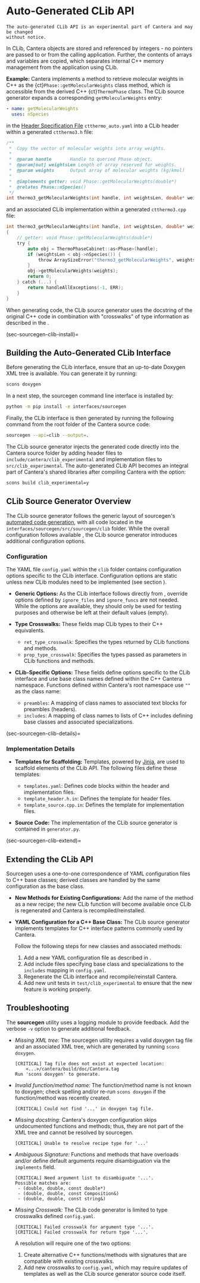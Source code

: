 # Auto-Generated CLib API

```{caution}
The auto-generated CLib API is an experimental part of Cantera and may be changed
without notice.
```

In CLib, Cantera objects are stored and referenced by integers - no pointers are passed
to or from the calling application. Further, the contents of arrays and variables are
copied, which separates internal C++ memory management from the application using CLib.

**Example:** Cantera implements a method to retrieve molecular weights in C++ as the
{ct}`Phase::getMolecularWeights` class method, which is accessible from the derived C++
{ct}`ThermoPhase` class. The CLib source generator expands a corresponding
`getMolecularWeights` entry:

```yaml
- name: getMolecularWeights
  uses: nSpecies
```

in the [Header Specification File](sec-sourcegen-specifications) `ctthermo_auto.yaml`
into a CLib header within a generated `ctthermo3.h` file:

```c
/**
 *  Copy the vector of molecular weights into array weights.
 *
 *  @param handle       Handle to queried Phase object.
 *  @param[out] weightsLen Length of array reserved for weights.
 *  @param weights      Output array of molecular weights (kg/kmol)
 *
 *  @implements getter: void Phase::getMolecularWeights(double*)
 *  @relates Phase::nSpecies()
 */
int thermo3_getMolecularWeights(int handle, int weightsLen, double* weights);
```

and an associated CLib implementation within a generated `ctthermo3.cpp` file:

```c
int thermo3_getMolecularWeights(int handle, int weightsLen, double* weights)
{
    // getter: void Phase::getMolecularWeights(double*)
    try {
        auto obj = ThermoPhaseCabinet::as<Phase>(handle);
        if (weightsLen < obj->nSpecies()) {
            throw ArraySizeError("thermo3_getMolecularWeights", weightsLen, obj->nSpecies());
        }
        obj->getMolecularWeights(weights);
        return 0;
    } catch (...) {
        return handleAllExceptions(-1, ERR);
    }
}
```

When generating code, the CLib source generator uses the docstring of the original C++
code in combination with "crosswalks" of type information as described in
the [](sec-sourcegen-clib-details).

(sec-sourcegen-clib-install)=
## Building the Auto-Generated CLib Interface

Before generating the CLib interface, ensure that an up-to-date Doxygen XML tree is
available. You can generate it by running:

```bash
scons doxygen
```

In a next step, the sourcegen command line interface is installed by:

```bash
python -m pip install -e interfaces/sourcegen
```

Finally, the CLib interface is then generated by running the following command from the
root folder of the Cantera source code:

```bash
sourcegen --api=clib --output=.
```

The CLib source generator injects the generated code directly into the Cantera source
folder by adding header files to `include/cantera/clib_experimental` and implementation
files to `src/clib_experimental`. The auto-generated CLib API becomes an integral part
of Cantera's shared libraries after compiling Cantera with the option:

```bash
scons build clib_experimental=y
```

## CLib Source Generator Overview

The CLib source generator follows the generic layout of sourcegen's
[automated code generation](sec-sourcegen-details), with all code located in
the `interfaces/sourcegen/src/sourcegen/clib` folder. While the overall configuration
follows available [](sourcegen-config), the CLib source generator introduces additional
configuration options.

### Configuration

The YAML file `config.yaml` within the `clib` folder contains configuration options
specific to the CLib interface. Configuration options are static unless new CLib
modules need to be implemented (see section [](sec-sourcegen-clib-extend)).

- **Generic Options:** As the CLib interface follows directly from
  [](sec-sourcegen-specifications), override options defined by `ignore_files` and
  `ignore_funcs` are not needed. While the options are available, they should only be
  used for testing purposes and otherwise be left at their default values (empty).

- **Type Crosswalks:** These fields map CLib types to their C++ equivalents.

    - `ret_type_crosswalk`: Specifies the types returned by CLib functions and methods.
    - `prop_type_crosswalk`: Specifies the types passed as parameters in CLib functions
      and methods.

- **CLib-Specific Options:** These fields define options specific to the CLib interface
  and use base class names defined within the C++ Cantera namespace. Functions defined
  within Cantera's root namespace use `""` as the class name:

    - `preambles`: A mapping of class names to associated text blocks for preambles
      (headers).
    - `includes`: A mapping of class names to lists of C++ includes defining base
      classes and associated specializations.

(sec-sourcegen-clib-details)=
### Implementation Details

- **Templates for Scaffolding:** Templates, powered by
  [Jinja](https://jinja.palletsprojects.com), are used to scaffold elements of the CLib
  API. The following files define these templates:

    - `templates.yaml`: Defines code blocks within the header and implementation files.
    - `template_header.h.in`: Defines the template for header files.
    - `template_source.cpp.in`: Defines the template for implementation files.

- **Source Code:** The implementation of the CLib source generator is contained in
  `generator.py`.

(sec-sourcegen-clib-extend)=
## Extending the CLib API

Sourcegen uses a one-to-one correspondence of YAML configuration files to C++ base
classes; derived classes are handled by the same configuration as the base class.

- **New Methods for Existing Configurations:** Add the name of the method as a new
  recipe; the new CLib function will become available once CLib is regenerated and
  Cantera is recompiled/reinstalled.

- **YAML Configuration for a C++ Base Class:** The CLib source generator implements
  templates for C++ interface patterns commonly used by Cantera.

  Follow the following steps for new classes and associated methods:

  1. Add a new YAML configuration file as described in [](sourcegen-config).
  1. Add include files specifying base class and specializations to the `includes`
     mapping in `config.yaml`.
  1. Regenerate the CLib interface and recompile/reinstall Cantera.
  1. Add new unit tests in `test/clib_experimental` to ensure that the new feature is
     working properly.

## Troubleshooting

The **sourcegen** utility uses a logging module to provide feedback. Add the verbose
`-v` option to generate additional feedback.

- *Missing XML tree:* The sourcegen utility requires a valid doxygen tag file and an
  associated XML tree, which are generated by running `scons doxygen`.

  ```shell
  [CRITICAL] Tag file does not exist at expected location:
      <...>/cantera/build/doc/Cantera.tag
  Run 'scons doxygen' to generate.
  ```

- *Invalid function/method name:* The function/method name is not known to doxygen;
  check spelling and/or re-run `scons doxygen` if the function/method was recently
  created.

  ```shell
  [CRITICAL] Could not find '...' in doxygen tag file.
  ```

- *Missing docstring:* Cantera's doxygen configuration skips undocumented functions and
  methods; thus, they are not part of the XML tree and cannot be resolved by sourcegen.

  ```shell
  [CRITICAL] Unable to resolve recipe type for '...'
  ```

- *Ambiguous Signature:* Functions and methods that have overloads and/or define default
  arguments require disambiguation via the `implements` field.

  ```shell
  [CRITICAL] Need argument list to disambiguate '...'.
  Possible matches are:
   - (double, double, const double*)
   - (double, double, const Composition&)
   - (double, double, const string&)
  ```

- *Missing Crosswalk:* The CLib code generator is limited to type crosswalks
  defined `config.yaml`.

  ```shell
  [CRITICAL] Failed crosswalk for argument type '...'.
  [CRITICAL] Failed crosswalk for return type '...'.
  ```

  A resolution will require one of the two options:

  1. Create alternative C++ functions/methods with signatures that are compatible with
     existing crosswalks.
  1. Add new crosswalks to `config.yaml`, which may require updates of templates as
     well as the CLib source generator source code itself.
